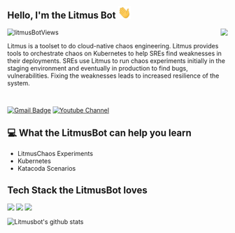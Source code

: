 <h2> Hello, I'm the Litmus Bot <img src="https://raw.githubusercontent.com/ABSphreak/ABSphreak/master/gifs/Hi.gif" width="30px"></h2><img  align='right' src="https://pbs.twimg.com/profile_images/1272548541827649536/P4-0iQen_400x400.jpg">

<p align="left"> <img src="https://komarev.com/ghpvc/?username=litmusbot" alt="litmusBotViews" /> </p>

Litmus is a toolset to do cloud-native chaos engineering. Litmus provides tools to orchestrate chaos on Kubernetes to help SREs find weaknesses in their deployments. SREs use Litmus to run chaos experiments initially in the staging environment and eventually in production to find bugs, vulnerabilities. Fixing the weaknesses leads to increased resilience of the system.

<br/>

[![Gmail Badge](https://img.shields.io/badge/-litmusbot@mayadata.io-c14438?style=flat-square&logo=Gmail&logoColor=white&link=mailto:litmusbot@mayadata.io)](mailto:litmusbot@mayadata.io) [![Youtube Channel](https://img.shields.io/badge/-Litmus%20Chaos-c14438?style=flat-square&logo=Youtube&link=https://www.youtube.com/channel/UCa57PMqmz_j0wnteRa9nCaw)](https://www.youtube.com/channel/UCa57PMqmz_j0wnteRa9nCaw)

## :computer: What the LitmusBot can help you learn
* LitmusChaos Experiments
* Kubernetes
* Katacoda Scenarios


## Tech Stack the LitmusBot loves
 <img src = 'https://pbs.twimg.com/profile_images/1272548541827649536/P4-0iQen_400x400.jpg' height='30'/> <img src = 'https://external-content.duckduckgo.com/iu/?u=http%3A%2F%2Flinuxbsdos.com%2Fwp-content%2Fuploads%2F2015%2F12%2Fkubernetes-logo.png&f=1&nofb=1' width='30'/> <img src = 'https://image.flaticon.com/icons/svg/919/919851.svghttps://external-content.duckduckgo.com/iu/?u=https%3A%2F%2Ftse3.mm.bing.net%2Fth%3Fid%3DOIP.HdOb-vd2SQHAabvQ1DxXiAAAAA%26pid%3DApi&f=1' width='30'/>


![Litmusbot's github stats](https://github-readme-stats.vercel.app/api?username=litmusbot&show_icons=true&hide=[%22issues%22])
